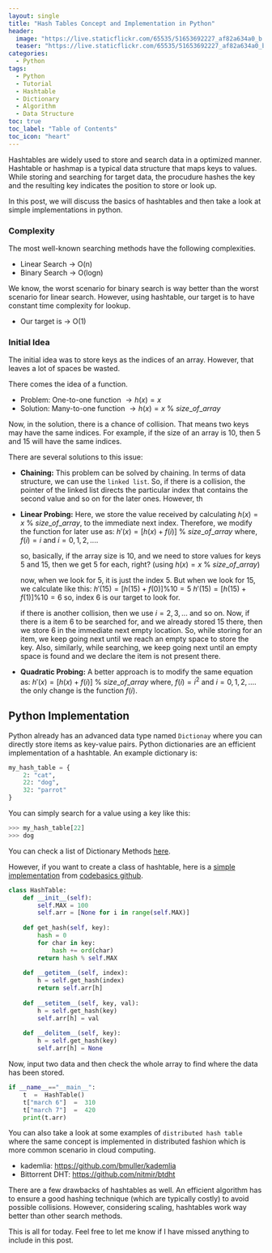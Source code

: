 ```yaml
---
layout: single
title: "Hash Tables Concept and Implementation in Python"
header:
  image: "https://live.staticflickr.com/65535/51653692227_af82a634a0_b.jpg"
  teaser: "https://live.staticflickr.com/65535/51653692227_af82a634a0_b.jpg"
categories:
  - Python
tags:
  - Python
  - Tutorial
  - Hashtable
  - Dictionary
  - Algorithm
  - Data Structure
toc: true
toc_label: "Table of Contents"
toc_icon: "heart"
---
```




Hashtables are widely used to store and search data in a optimized manner. Hashtable or hashmap is a typical data structure that maps keys to values. While storing and searching for target data, the procudure hashes the key and the resulting key indicates the position to store or look up.

In this post, we will discuss the basics of hashtables and then take a look at simple implementations in python.

### Complexity
The most well-known searching methods have the following complexities.
* Linear Search $\rightarrow$ O(n)
* Binary Search $\rightarrow$ O(logn)

We know, the worst scenario for binary search is way better than the worst scenario for linear search. However, using hashtable, our target is to have constant time complexity for lookup.

* Our target is $\rightarrow$ O(1)

### Initial Idea
The initial idea was to store keys as the indices of an array. However, that leaves a lot of spaces be wasted.


There comes the idea of a function.
* Problem: One-to-one function $\rightarrow h(x) = x$
* Solution: Many-to-one function $\rightarrow h(x) = x\ \% \ size\_of\_array$

Now, in the solution, there is a chance of collision. That means two keys may have the same indices. For example, if the size of an array is $10$, then $5$ and $15$ will have the same indices.

There are several solutions to this issue:

* **Chaining:** This problem can be solved by chaining. In terms of data structure, we can use the `linked list`. So, if there is a collision, the pointer of the linked list directs the particular index that contains the second value and so on for the later ones. However, th
* **Linear Probing:** Here, we store the value received by calculating $h(x) = x\ \% \ size\_of\_array$, to the immediate next index. Therefore, we modify the function for later use as:
		$h'(x) = [h(x) + f(i)]\ \% \ size\_of\_array$
		where, $f(i)=i$ and $i=0,1,2,....$
		
	so, basically, if the array size is $10$, and we need to store values for keys $5$ and $15$, then we get $5$ for each, right? (using $h(x) = x\ \% \ size\_of\_array$)

	now, when we look for $5$, it is just the index $5$. But when we look for $15$, we calculate like this:
	$h'(15) = [h(15) + f(0)] \% 10 = 5$
	$h'(15) = [h(15) + f(1)] \% 10 = 6$
	so, index $6$ is our target to look for.

	if there is another collision, then we use $i=2,3,...$ and so on. Now, if there is a item $6$ to be searched for, and we already stored $15$ there, then we store $6$ in the immediate next empty location. So, while storing for an item, we keep going next until we reach an empty space to store the key. Also, similarly, while searching, we keep going next until an empty space is found and we declare the item is not present there.

* **Quadratic Probing:** A better approach is to modify the same equation as:
	$h'(x) = [h(x) + f(i)]\ \% \ size\_of\_array$
		where, $f(i)=i^2$ and $i=0,1,2,....$
		the only change is the function $f(i)$.


## Python Implementation

Python already has an advanced data type named `Dictionay` where you can directly store items as key-value pairs. Python dictionaries are an efficient implementation of a hashtable. An example dictionary is:

```python
my_hash_table = {
	2: "cat",
	22: "dog",
	32: "parrot"
}
```

You can simply search for a value using a key like this:
```python
>>> my_hash_table[22]
>>> dog
```

You can check a list of Dictionary Methods [here](https://www.w3schools.com/python/python_ref_dictionary.asp).

However, if you want to create a class of hashtable, here is a [simple implementation](https://github.com/codebasics/data-structures-algorithms-python/blob/master/data_structures/4_HashTable/4_HashTable.ipynb) from [codebasics github](https://github.com/codebasics).

```python
class HashTable:  
    def __init__(self):
        self.MAX = 100
        self.arr = [None for i in range(self.MAX)]
        
    def get_hash(self, key):
        hash = 0
        for char in key:
            hash += ord(char)
        return hash % self.MAX
    
    def __getitem__(self, index):
        h = self.get_hash(index)
        return self.arr[h]
    
    def __setitem__(self, key, val):
        h = self.get_hash(key)
        self.arr[h] = val    
        
    def __delitem__(self, key):
        h = self.get_hash(key)
        self.arr[h] = None
```

Now, input two data and then check the whole array to find where the data has been stored.
```python
if __name__=="__main__":
	t  =  HashTable()  
	t["march 6"]  =  310  
	t["march 7"]  =  420
	print(t.arr)
```


You can also take a look at some examples of `distributed hash table` where the same concept is implemented in distributed fashion which is more common scenario in cloud computing.

* kademlia: https://github.com/bmuller/kademlia
* Bittorrent DHT: https://github.com/nitmir/btdht

There are a few drawbacks of hashtables as well. An efficient algorithm has to ensure a good hashing technique (which are typically costly) to avoid possible collisions. However, considering scaling, hashtables work way better than other search methods.

This is all for today. Feel free to let me know if I have missed anything to include in this post.
<!--stackedit_data:
eyJoaXN0b3J5IjpbLTQzOTU0MjM0N119
-->